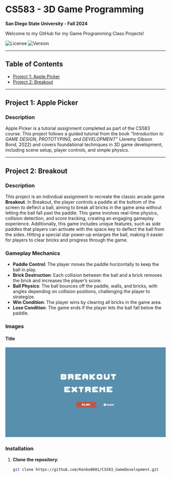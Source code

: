 # CS583 - 3D Game Programming 
**San Diego State University - Fall 2024**

Welcome to my GitHub for my Game Programming Class Projects! 

![License](https://img.shields.io/badge/license-MIT-blue.svg)
![Version](https://img.shields.io/badge/version-1.0.0-green)

---

## Table of Contents
- [Project 1: Apple Picker](#project-1-apple-picker)
- [Project 2: Breakout](#project-2-breakout)

---

## Project 1: Apple Picker

### Description
Apple Picker is a tutorial assignment completed as part of the CS583 course. This project follows a guided tutorial from the book *"Introduction to GAME DESIGN, PROTOTYPING, and DEVELOPMENT"* (Jeremy Gibson Bond, 2022) and covers foundational techniques in 3D game development, including scene setup, player controls, and simple physics.

---

## Project 2: Breakout 

### Description
This project is an individual assignment to recreate the classic arcade game **Breakout**. In Breakout, the player controls a paddle at the bottom of the screen to deflect a ball, aiming to break all bricks in the game area without letting the ball fall past the paddle. This game involves real-time physics, collision detection, and score tracking, creating an engaging gameplay experience. Additionally, this game includes unique features, such as side paddles that players can activate with the space key to deflect the ball from the sides. Hitting a special star power-up enlarges the ball, making it easier for players to clear bricks and progress through the game.

### Gameplay Mechanics
- **Paddle Control**: The player moves the paddle horizontally to keep the ball in play.
- **Brick Destruction**: Each collision between the ball and a brick removes the brick and increases the player’s score.
- **Ball Physics**: The ball bounces off the paddle, walls, and bricks, with angles depending on collision positions, challenging the player to strategize.
- **Win Condition**: The player wins by clearing all bricks in the game area.
- **Lose Condition**: The game ends if the player lets the ball fall below the paddle.

### Images 

#### Title 
![Title](https://github.com/Kenbo0601/CS583_GameDevelopment/blob/main/title.png)


### Installation
1. **Clone the repository**:
   ```bash
   git clone https://github.com/Kenbo0601/CS583_GameDevelopment.git

